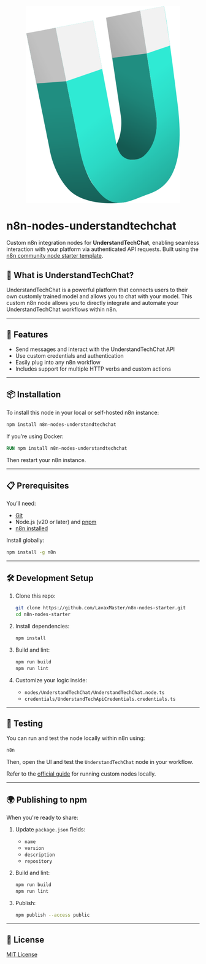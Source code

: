 <p align="center">
  <img src="https://raw.githubusercontent.com/LavaxMaster/n8n-nodes-starter/master/nodes/UnderstandTechChat/understandtech_logo.svg" width="400"/>
</p>

# n8n-nodes-understandtechchat

Custom n8n integration nodes for **UnderstandTechChat**, enabling seamless interaction with your platform via authenticated API requests. Built using the [n8n community node starter template](https://github.com/n8n-io/n8n-nodes-starter).

## 🧠 What is UnderstandTechChat?

UnderstandTechChat is a powerful platform that connects users to their own customly trained model and allows you to chat with your model. This custom n8n node allows you to directly integrate and automate your UnderstandTechChat workflows within n8n.

---

## 🚀 Features

- Send messages and interact with the UnderstandTechChat API
- Use custom credentials and authentication
- Easily plug into any n8n workflow
- Includes support for multiple HTTP verbs and custom actions

---

## 📦 Installation

To install this node in your local or self-hosted n8n instance:

```bash
npm install n8n-nodes-understandtechchat
```

If you’re using Docker:

```Dockerfile
RUN npm install n8n-nodes-understandtechchat
```

Then restart your n8n instance.

---

## 📋 Prerequisites

You’ll need:

- [Git](https://git-scm.com/downloads)
- Node.js (v20 or later) and [pnpm](https://pnpm.io/)
- [n8n installed](https://docs.n8n.io/)
  
Install globally:
```bash
npm install -g n8n
```

---

## 🛠 Development Setup

1. Clone this repo:
   ```bash
   git clone https://github.com/LavaxMaster/n8n-nodes-starter.git
   cd n8n-nodes-starter
   ```

2. Install dependencies:
   ```bash
   npm install
   ```

3. Build and lint:
   ```bash
   npm run build
   npm run lint
   ```

4. Customize your logic inside:
   - `nodes/UnderstandTechChat/UnderstandTechChat.node.ts`
   - `credentials/UnderstandTechApiCredentials.credentials.ts`

---

## 🧪 Testing

You can run and test the node locally within n8n using:
```bash
n8n
```

Then, open the UI and test the `UnderstandTechChat` node in your workflow.

Refer to the [official guide](https://docs.n8n.io/integrations/creating-nodes/test/run-node-locally/) for running custom nodes locally.

---

## 🌍 Publishing to npm

When you're ready to share:

1. Update `package.json` fields:
   - `name`
   - `version`
   - `description`
   - `repository`

2. Build and lint:
   ```bash
   npm run build
   npm run lint
   ```

3. Publish:
   ```bash
   npm publish --access public
   ```

---

## 📄 License

[MIT License](LICENSE.md)